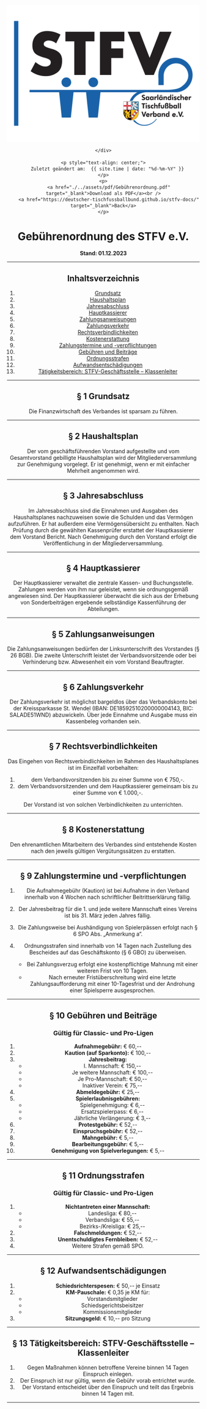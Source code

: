 <div class="html-only" style="text-align: center;">
    <div class="title" style="text-align: center;">
        <img src="images/STFV-LOGO.png" alt="STFV Logo" style="display: block; margin: 0 auto;" />
        
    </div>

    <p style="text-align: center;">
       Zuletzt geändert am:  {{ site.time | date: "%d-%m-%Y" }}
    </p>
    <p>
        <a href="./../assets/pdf/Gebührenordnung.pdf" target="_blank">Download als PDF</a><br />
        <a href="https://deutscher-tischfussballbund.github.io/stfv-docs/" target="_blank">Back</a>
    </p>
</div>

# Gebührenordnung des STFV e.V.

**Stand: 01.12.2023**

---

## Inhaltsverzeichnis

1. [Grundsatz](#-§-grundsatz)
2. [Haushaltsplan](#haushaltsplan)
3. [Jahresabschluss](#jahresabschluss)
4. [Hauptkassierer](#hauptkassierer)
5. [Zahlungsanweisungen](#zahlungsanweisungen)
6. [Zahlungsverkehr](#zahlungsverkehr)
7. [Rechtsverbindlichkeiten](#rechtsverbindlichkeiten)
8. [Kostenerstattung](#kostenerstattung)
9. [Zahlungstermine und -verpflichtungen](#zahlungstermine-und--verpflichtungen)
10. [Gebühren und Beiträge](#gebühren-und-beiträge)
11. [Ordnungsstrafen](#ordnungsstrafen)
12. [Aufwandsentschädigungen](#aufwandsentschädigungen)
13. [Tätigkeitsbereich: STFV-Geschäftsstelle – Klassenleiter](#tätigkeitsbereich-stfv-geschäftsstelle--klassenleiter)

---

## § 1 Grundsatz

Die Finanzwirtschaft des Verbandes ist sparsam zu führen.

---

## § 2 Haushaltsplan

Der vom geschäftsführenden Vorstand aufgestellte und vom Gesamtvorstand gebilligte Haushaltsplan wird der Mitgliederversammlung zur Genehmigung vorgelegt. Er ist genehmigt, wenn er mit einfacher Mehrheit angenommen wird.

---

## § 3 Jahresabschluss

Im Jahresabschluss sind die Einnahmen und Ausgaben des Haushaltsplanes nachzuweisen sowie die Schulden und das Vermögen aufzuführen. Er hat außerdem eine Vermögensübersicht zu enthalten. Nach Prüfung durch die gewählten Kassenprüfer erstattet der Hauptkassierer dem Vorstand Bericht. Nach Genehmigung durch den Vorstand erfolgt die Veröffentlichung in der Mitgliederversammlung.

---

## § 4 Hauptkassierer

Der Hauptkassierer verwaltet die zentrale Kassen- und Buchungsstelle. Zahlungen werden von ihm nur geleistet, wenn sie ordnungsgemäß angewiesen sind. Der Hauptkassierer überwacht die sich aus der Erhebung von Sonderbeiträgen ergebende selbständige Kassenführung der Abteilungen.

---

## § 5 Zahlungsanweisungen

Die Zahlungsanweisungen bedürfen der Linksunterschrift des Vorstandes (§ 26 BGB). Die zweite Unterschrift leistet der Verbandsvorsitzende oder bei Verhinderung bzw. Abwesenheit ein vom Vorstand Beauftragter.

---

## § 6 Zahlungsverkehr

Der Zahlungsverkehr ist möglichst bargeldlos über das Verbandskonto bei der Kreissparkasse St. Wendel (IBAN: DE18592510200000004143, BIC: SALADE51WND) abzuwickeln. Über jede Einnahme und Ausgabe muss ein Kassenbeleg vorhanden sein.

---

## § 7 Rechtsverbindlichkeiten

Das Eingehen von Rechtsverbindlichkeiten im Rahmen des Haushaltsplanes ist im Einzelfall vorbehalten:

1. dem Verbandsvorsitzenden bis zu einer Summe von € 750,-.
2. dem Verbandsvorsitzenden und dem Hauptkassierer gemeinsam bis zu einer Summe von € 1.000,-.

Der Vorstand ist von solchen Verbindlichkeiten zu unterrichten.

---

## § 8 Kostenerstattung

Den ehrenamtlichen Mitarbeitern des Verbandes sind entstehende Kosten nach den jeweils gültigen Vergütungssätzen zu erstatten.

---

## § 9 Zahlungstermine und -verpflichtungen

1. Die Aufnahmegebühr (Kaution) ist bei Aufnahme in den Verband innerhalb von 4 Wochen nach schriftlicher Beitrittserklärung fällig.
2. Der Jahresbeitrag für die 1. und jede weitere Mannschaft eines Vereins ist bis 31. März jeden Jahres fällig.
3. Die Zahlungsweise bei Aushändigung von Spielerpässen erfolgt nach § 6 SPO Abs. „Anmerkung a“.
4. Ordnungsstrafen sind innerhalb von 14 Tagen nach Zustellung des Bescheides auf das Geschäftskonto (§ 6 GBO) zu überweisen.

   - Bei Zahlungsverzug erfolgt eine kostenpflichtige Mahnung mit einer weiteren Frist von 10 Tagen.
   - Nach erneuter Fristüberschreitung wird eine letzte Zahlungsaufforderung mit einer 10-Tagesfrist und der Androhung einer Spielsperre ausgesprochen.

---

## § 10 Gebühren und Beiträge

### Gültig für Classic- und Pro-Ligen

1. **Aufnahmegebühr:** € 60,--
2. **Kaution (auf Sparkonto):** € 100,--
3. **Jahresbeitrag:**
   - I. Mannschaft: € 150,--
   - Je weitere Mannschaft: € 100,--
   - Je Pro-Mannschaft: € 50,--
   - Inaktiver Verein: € 75,--
4. **Abmeldegebühr:** € 25,--
5. **Spielerlaubnisgebühren:**
   - Spielgenehmigung: € 6,--
   - Ersatzspielerpass: € 6,--
   - Jährliche Verlängerung: € 3,--
6. **Protestgebühr:** € 52,--
7. **Einspruchsgebühr:** € 52,--
8. **Mahngebühr:** € 5,--
9. **Bearbeitungsgebühr:** € 5,--
10. **Genehmigung von Spielverlegungen:** € 5,--

---

## § 11 Ordnungsstrafen

### Gültig für Classic- und Pro-Ligen

1. **Nichtantreten einer Mannschaft:**
   - Landesliga: € 80,--
   - Verbandsliga: € 55,--
   - Bezirks-/Kreisliga: € 25,--
2. **Falschmeldungen:** € 52,--
3. **Unentschuldigtes Fernbleiben:** € 52,--
4. Weitere Strafen gemäß SPO.

---

## § 12 Aufwandsentschädigungen

1. **Schiedsrichterspesen:** € 50,-- je Einsatz
2. **KM-Pauschale:** € 0,35 je KM für:
   - Vorstandsmitglieder
   - Schiedsgerichtsbeisitzer
   - Kommissionsmitglieder
3. **Sitzungsgeld:** € 10,-- pro Sitzung

---

## § 13 Tätigkeitsbereich: STFV-Geschäftsstelle – Klassenleiter

1. Gegen Maßnahmen können betroffene Vereine binnen 14 Tagen Einspruch einlegen.
2. Der Einspruch ist nur gültig, wenn die Gebühr vorab entrichtet wurde.
3. Der Vorstand entscheidet über den Einspruch und teilt das Ergebnis binnen 14 Tagen mit.

---
